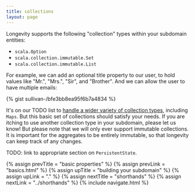 ```yaml
---
title: collections
layout: page
---
```


Longevity supports the following "collection" types within your
subdomain entities:

- `scala.Option`
- `scala.collection.immutable.Set`
- `scala.collection.immutable.List`

For example, we can add an optional title property to our user, to
hold values like "Mr.", "Mrs.", "Sir", and "Brother". And we can allow
the user to have multiple emails:

{% gist sullivan-/bfe3bb8ea95f6b7a4834 %}

It's on our TODO list to [handle a wider variety of collection
types](https://www.pivotaltracker.com/story/show/88571474), including
`Maps`. But this basic set of collections should satisfy your
needs. If you are itching to use another collection type in your
subdomain, please let us know! But please note that we will only ever
support immutable collections. It is important for the aggregates to
be entirely immutable, so that longevity can keep track of any
changes.

TODO: link to appropriate section on `PersistentState`.

{% assign prevTitle = "basic properties" %}
{% assign prevLink = "basics.html" %}
{% assign upTitle = "building your subdomain" %}
{% assign upLink = "." %}
{% assign nextTitle = "shorthands" %}
{% assign nextLink = "../shorthands" %}
{% include navigate.html %}
